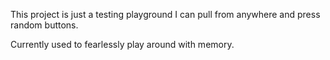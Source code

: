 This project is just a testing playground I can pull from anywhere and press random buttons.

Currently used to fearlessly play around with memory.